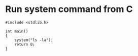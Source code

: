 # Run system command from C

	#include <stdlib.h>

	int main()
	{
		system("ls -la");
		return 0;
	}
